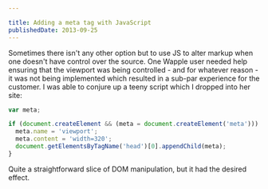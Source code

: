 ```yaml
---

title: Adding a meta tag with JavaScript
publishedDate: 2013-09-25
---
```


Sometimes there isn't any other option but to use JS to alter markup when one doesn't have control over the  source. One Wapple user needed help ensuring that the viewport was being controlled - and for whatever reason - it was not being implemented which resulted in a sub-par experience for the customer. I was able to conjure up a teeny script which I dropped into her site:

```js
var meta;

if (document.createElement && (meta = document.createElement('meta'))) {
  meta.name = 'viewport';
  meta.content = 'width=320';
  document.getElementsByTagName('head')[0].appendChild(meta);
}
```

Quite a straightforward slice of DOM manipulation, but it had the desired effect.
